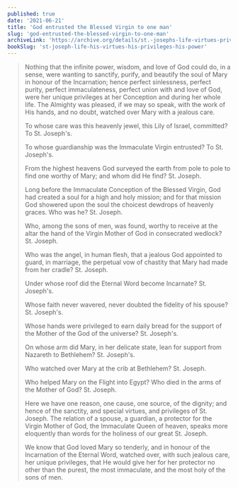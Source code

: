 ```yaml
---
published: true
date: '2021-06-21'
title: 'God entrusted the Blessed Virgin to one man'
slug: 'god-entrusted-the-blessed-virgin-to-one-man'
archiveLink: 'https://archive.org/details/st.-josephs-life-virtues-privileges-power/page/187?view=theater'
bookSlug: 'st-joseph-life-his-virtues-his-privileges-his-power'
---
```


> Nothing that the infinite power, wisdom, and love of God could do, in a sense, were wanting to sanctify, purify, and beautify the soul of Mary in honour of the Incarnation; hence perfect sinlessness, perfect purity, perfect immaculateness, perfect union with and love of God, were her unique privileges at her Conception and during her whole life. The Almighty was pleased, if we may so speak, with the work of His hands, and no doubt, watched over Mary with a jealous care.
>
> To whose care was this heavenly jewel, this Lily of Israel, committed? To St. Joseph's.
>
> To whose guardianship was the Immaculate Virgin entrusted? To St. Joseph's.
>
> From the highest heavens God surveyed the earth from pole to pole to find one worthy of Mary; and whom did He find? St. Joseph.
>
> Long before the Immaculate Conception of the Blessed Virgin, God had created a soul for a high and holy mission; and for that mission God showered upon the soul the choicest dewdrops of heavenly graces. Who was he? St. Joseph.
>
> Who, among the sons of men, was found, worthy to receive at the altar the hand of the Virgin Mother of God in consecrated wedlock? St. Joseph.
>
> Who was the angel, in human flesh, that a jealous God appointed to guard, in marriage, the perpetual vow of chastity that Mary had made from her cradle? St. Joseph.
>
> Under whose roof did the Eternal Word become Incarnate? St. Joseph's.
>
> Whose faith never wavered, never doubted the fidelity of his spouse? St. Joseph's.
>
> Whose hands were privileged to earn daily bread for the support of the Mother of the God of the universe? St. Joseph's.
>
> On whose arm did Mary, in her delicate state, lean for support from Nazareth to Bethlehem? St. Joseph's.
>
> Who watched over Mary at the crib at Bethlehem? St. Joseph.
>
> Who helped Mary on the Flight into Egypt? Who died in the arms of the Mother of God? St. Joseph.
>
> Here we have one reason, one cause, one source, of the dignity; and hence of the sanctity, and special virtues, and privileges of St. Joseph. The relation of a spouse, a guardian, a protector for the Virgin Mother of God, the Immaculate Queen of heaven, speaks more eloquently than words for the holiness of our great St. Joseph.
>
> We know that God loved Mary so tenderly, and in honour of the Incarnation of the Eternal Word, watched over, with such jealous care, her unique privileges, that He would give her for her protector no other than the purest, the most immaculate, and the most holy of the sons of men.